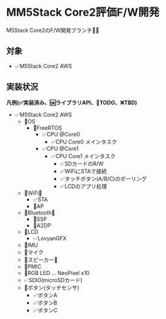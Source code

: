 # MM5Stack Core2評価F/W開発
M5Stack Core2のF/W開発ブランチ👩‍💻

## 対象
- ✅M5Stack Core2 AWS

## 実装状況
**凡例(✅実装済み、🆗ライブラリAPI、🚩TODO、❌TBD)**

- ✅M5Stack Core2 AWS
  - 📍OS
    - 📍FreeRTOS
      - ✅CPU @Core0
        - ✅CPU Core0 メインタスク
      - ✅CPU @Core1
        - ✅CPU Core1 メインタスク
          - ✅SDカードのR/W
          - ✅WiFiにSTAで接続
          - ✅タッチボタン(A/B/C)のポーリング
          - ✅LCDのアプリ処理
  - 📍WiFi🛜
    - ✅STA
    - 🚩AP
  - 📍Bluetooth🛜
    - 🚩SSP
    - 🚩A2DP
  - 📍LCD
    - ✅LovyanGFX
  - 🚩IMU
  - 🚩マイク
  - 🚩スピーカー📢
  - 🚩PMIC
  - 🚩RGB LED ... NeoPixel x10
  - ✅SDIO(microSDカード)
  - 📍ボタン(タッチセンサ)
    - ✅ボタンA
    - ✅ボタンB
    - ✅ボタンC